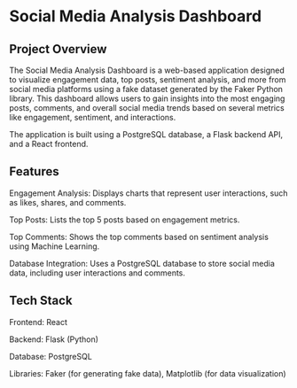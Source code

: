 # Social Media Analysis Dashboard
## Project Overview
The Social Media Analysis Dashboard is a web-based application designed to visualize engagement data, top posts, sentiment analysis, and more from social media platforms using a fake dataset generated by the Faker Python library. This dashboard allows users to gain insights into the most engaging posts, comments, and overall social media trends based on several metrics like engagement, sentiment, and interactions.

The application is built using a PostgreSQL database, a Flask backend API, and a React frontend.

## Features
Engagement Analysis: Displays charts that represent user interactions, such as likes, shares, and comments.

Top Posts: Lists the top 5 posts based on engagement metrics.

Top Comments: Shows the top comments based on sentiment analysis using Machine Learning.

Database Integration: Uses a PostgreSQL database to store social media data, including user interactions and comments.

## Tech Stack
Frontend: React

Backend: Flask (Python)

Database: PostgreSQL

Libraries: Faker (for generating fake data), Matplotlib (for data visualization)
